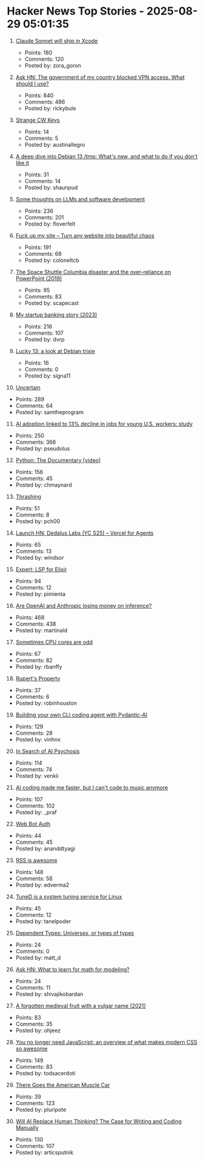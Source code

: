 # Hacker News Top Stories - 2025-08-29 05:01:35

1. [Claude Sonnet will ship in Xcode](https://developer.apple.com/documentation/xcode-release-notes/xcode-26-release-notes)
   - Points: 180
   - Comments: 120
   - Posted by: zora_goron

2. [Ask HN: The government of my country blocked VPN access. What should I use?](undefined)
   - Points: 840
   - Comments: 486
   - Posted by: rickybule

3. [Strange CW Keys](https://sites.google.com/site/oh6dccw/strangecwkeys)
   - Points: 14
   - Comments: 5
   - Posted by: austinallegro

4. [A deep dive into Debian 13 /tmp: What's new, and what to do if you don't like it](https://lowendbox.com/blog/a-deep-dive-into-debian-13s-tmp-whats-new-and-what-to-do-if-you-dont-like-it/)
   - Points: 31
   - Comments: 14
   - Posted by: shaunpud

5. [Some thoughts on LLMs and software development](https://martinfowler.com/articles/202508-ai-thoughts.html)
   - Points: 236
   - Comments: 201
   - Posted by: floverfelt

6. [Fuck up my site – Turn any website into beautiful chaos](https://www.fuckupmysite.com/?url=https%3A%2F%2Fnews.ycombinator.com&torchCursor=true&comicSans=true&fakeCursors=true&peskyFly=true)
   - Points: 191
   - Comments: 68
   - Posted by: coloneltcb

7. [The Space Shuttle Columbia disaster and the over-reliance on PowerPoint (2019)](https://mcdreeamiemusings.com/blog/2019/4/13/gsux1h6bnt8lqjd7w2t2mtvfg81uhx)
   - Points: 95
   - Comments: 83
   - Posted by: scapecast

8. [My startup banking story (2023)](https://mitchellh.com/writing/my-startup-banking-story)
   - Points: 216
   - Comments: 107
   - Posted by: dvrp

9. [Lucky 13: a look at Debian trixie](https://lwn.net/Articles/1033474/)
   - Points: 16
   - Comments: 0
   - Posted by: signa11

10. [Uncertain<T>](https://nshipster.com/uncertainty/)
   - Points: 289
   - Comments: 64
   - Posted by: samtheprogram

11. [AI adoption linked to 13% decline in jobs for young U.S. workers: study](https://www.cnbc.com/2025/08/28/generative-ai-reshapes-us-job-market-stanford-study-shows-entry-level-young-workers.html)
   - Points: 250
   - Comments: 366
   - Posted by: pseudolus

12. [Python: The Documentary [video]](https://www.youtube.com/watch?v=GfH4QL4VqJ0)
   - Points: 156
   - Comments: 45
   - Posted by: chmaynard

13. [Thrashing](https://exple.tive.org/blarg/2025/08/26/thrashing/)
   - Points: 51
   - Comments: 8
   - Posted by: pch00

14. [Launch HN: Dedalus Labs (YC S25) – Vercel for Agents](undefined)
   - Points: 65
   - Comments: 13
   - Posted by: windsor

15. [Expert: LSP for Elixir](https://github.com/elixir-lang/expert)
   - Points: 94
   - Comments: 12
   - Posted by: pimienta

16. [Are OpenAI and Anthropic losing money on inference?](https://martinalderson.com/posts/are-openai-and-anthropic-really-losing-money-on-inference/)
   - Points: 468
   - Comments: 438
   - Posted by: martinald

17. [Sometimes CPU cores are odd](https://anubis.techaro.lol/blog/2025/cpu-core-odd/)
   - Points: 67
   - Comments: 82
   - Posted by: rbanffy

18. [Rupert's Property](https://johncarlosbaez.wordpress.com/2025/08/28/a-polyhedron-without-ruperts-property/)
   - Points: 37
   - Comments: 6
   - Posted by: robinhouston

19. [Building your own CLI coding agent with Pydantic-AI](https://martinfowler.com/articles/build-own-coding-agent.html)
   - Points: 129
   - Comments: 28
   - Posted by: vinhnx

20. [In Search of AI Psychosis](https://www.astralcodexten.com/p/in-search-of-ai-psychosis)
   - Points: 114
   - Comments: 74
   - Posted by: venkii

21. [AI coding made me faster, but I can't code to music anymore](https://www.praf.me/ai-coding)
   - Points: 107
   - Comments: 102
   - Posted by: _praf

22. [Web Bot Auth](https://developers.cloudflare.com/bots/reference/bot-verification/web-bot-auth/)
   - Points: 44
   - Comments: 45
   - Posted by: ananddtyagi

23. [RSS is awesome](https://evanverma.com/rss-is-awesome)
   - Points: 148
   - Comments: 58
   - Posted by: edverma2

24. [TuneD is a system tuning service for Linux](https://tuned-project.org/)
   - Points: 45
   - Comments: 12
   - Posted by: tanelpoder

25. [Dependent Types: Universes, or types of types](https://www.jonmsterling.com/01ET/index.xml)
   - Points: 24
   - Comments: 0
   - Posted by: matt_d

26. [Ask HN: What to learn for math for modeling?](undefined)
   - Points: 24
   - Comments: 11
   - Posted by: shivajikobardan

27. [A forgotten medieval fruit with a vulgar name (2021)](https://www.bbc.com/future/article/20210325-the-strange-medieval-fruit-the-world-forgot)
   - Points: 83
   - Comments: 35
   - Posted by: ohjeez

28. [You no longer need JavaScript: an overview of what makes modern CSS so awesome](https://lyra.horse/blog/2025/08/you-dont-need-js/)
   - Points: 149
   - Comments: 83
   - Posted by: todsacerdoti

29. [There Goes the American Muscle Car](https://thedispatch.com/article/dodge-challenger-muscle-cars/)
   - Points: 39
   - Comments: 123
   - Posted by: pluripote

30. [Will AI Replace Human Thinking? The Case for Writing and Coding Manually](https://www.ssp.sh/brain/will-ai-replace-humans/)
   - Points: 130
   - Comments: 107
   - Posted by: articsputnik

